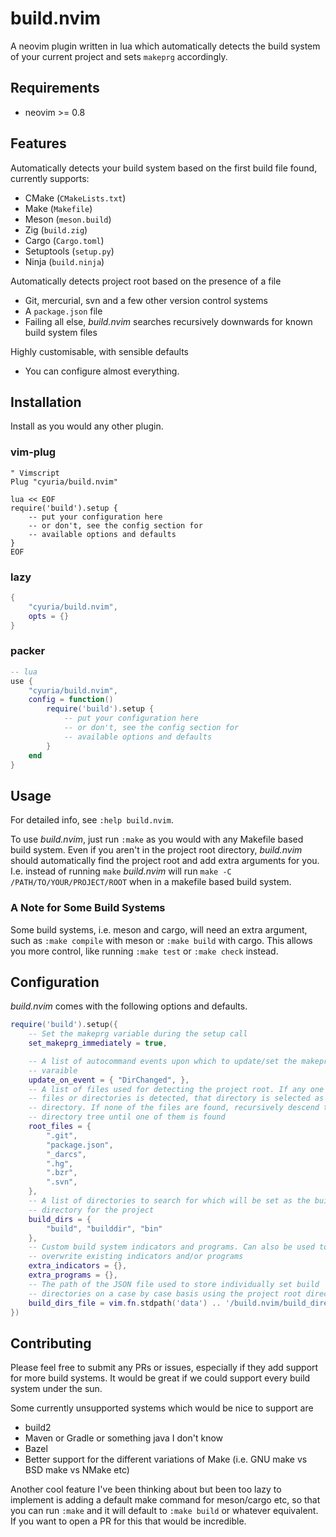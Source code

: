 # build.nvim

A neovim plugin written in lua which automatically detects the build system of
your current project and sets `makeprg` accordingly.

## Requirements

- neovim >= 0.8

## Features

Automatically detects your build system based on the first build file found,
currently supports:
- CMake (`CMakeLists.txt`)
- Make (`Makefile`)
- Meson (`meson.build`)
- Zig (`build.zig`)
- Cargo (`Cargo.toml`)
- Setuptools (`setup.py`)
- Ninja (`build.ninja`)

Automatically detects project root based on the presence of a file
- Git, mercurial, svn and a few other version control systems
- A `package.json` file
- Failing all else, *build.nvim* searches recursively downwards for known
  build system files

Highly customisable, with sensible defaults
- You can configure almost everything.

## Installation

Install as you would any other plugin.

### vim-plug

```vim
" Vimscript
Plug "cyuria/build.nvim"

lua << EOF
require('build').setup {
    -- put your configuration here
    -- or don't, see the config section for
    -- available options and defaults
}
EOF
```

### lazy

```lua
{
    "cyuria/build.nvim",
    opts = {}
}
```

### packer

```lua
-- lua
use {
    "cyuria/build.nvim",
    config = function()
        require('build').setup {
            -- put your configuration here
            -- or don't, see the config section for
            -- available options and defaults
        }
    end
}
```

## Usage

For detailed info, see `:help build.nvim`.

To use *build.nvim*, just run `:make` as you would with any Makefile based
build system. Even if you aren't in the project root directory, *build.nvim*
should automatically find the project root and add extra arguments for you.
I.e. instead of running `make` *build.nvim* will run
`make -C /PATH/TO/YOUR/PROJECT/ROOT` when in a makefile based build system.

### A Note for Some Build Systems

Some build systems, i.e. meson and cargo, will need an extra argument, such as
`:make compile` with meson or `:make build` with cargo. This allows you more
control, like running `:make test` or `:make check` instead.

## Configuration

*build.nvim* comes with the following options and defaults.

```lua
require('build').setup({
    -- Set the makeprg variable during the setup call
    set_makeprg_immediately = true,

    -- A list of autocommand events upon which to update/set the makeprg
    -- varaible
    update_on_event = { "DirChanged", },
    -- A list of files used for detecting the project root. If any one of these
    -- files or directories is detected, that directory is selected as the root
    -- directory. If none of the files are found, recursively descend the
    -- directory tree until one of them is found
    root_files = {
        ".git",
        "package.json",
        "_darcs",
        ".hg",
        ".bzr",
        ".svn",
    },
    -- A list of directories to search for which will be set as the build
    -- directory for the project
    build_dirs = {
        "build", "builddir", "bin"
    },
    -- Custom build system indicators and programs. Can also be used to
    -- overwrite existing indicators and/or programs
    extra_indicators = {},
    extra_programs = {},
    -- The path of the JSON file used to store individually set build
    -- directories on a case by case basis using the project root directory
    build_dirs_file = vim.fn.stdpath('data') .. '/build.nvim/build_directories.json',
})
```

## Contributing

Please feel free to submit any PRs or issues, especially if they add support for
more build systems. It would be great if we could support every build system
under the sun.

Some currently unsupported systems which would be nice to support are
- build2
- Maven or Gradle or something java I don't know
- Bazel
- Better support for the different variations of Make (i.e. GNU make vs BSD
  make vs NMake etc)

Another cool feature I've been thinking about but been too lazy to implement is
adding a default make command for meson/cargo etc, so that you can run `:make`
and it will default to `:make build` or whatever equivalent. If you want to
open a PR for this that would be incredible.

